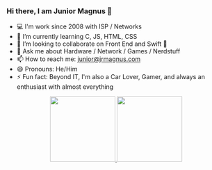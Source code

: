 ### Hi there, I am Junior Magnus 👋


- 💻 I'm work since 2008 with ISP / Networks
- 🌱 I’m currently learning C, JS, HTML, CSS
- 👯 I’m looking to collaborate on Front End and Swift 🍏
- 💬 Ask me about Hardware / Network / Games / Nerdstuff
- 📫 How to reach me: junior@jrmagnus.com
- 😄 Pronouns: He/Him
- ⚡ Fun fact: Beyond IT, I'm also a Car Lover, Gamer, and always an enthusiast with almost everything


<div align="center">
  <a href="https://github.com/jrmagnus">
  <img height="150em" src="https://github-readme-stats.vercel.app/api?username=jrmagnus&show_icons=true&title_color=fcee0c&&text_color=03d8f3&icon_color=ff0800&hide_border=1&bg_color=000000&include_all_commits=true&count_private=true"/>
  <img height="150em" src="https://github-readme-stats.vercel.app/api/top-langs/?username=jrmagnus&layout=compact&langs_count=7&title_color=fcee0c&&text_color=03d8f3&icon_color=ff0800&hide_border=1&bg_color=000000"/>
</div>

